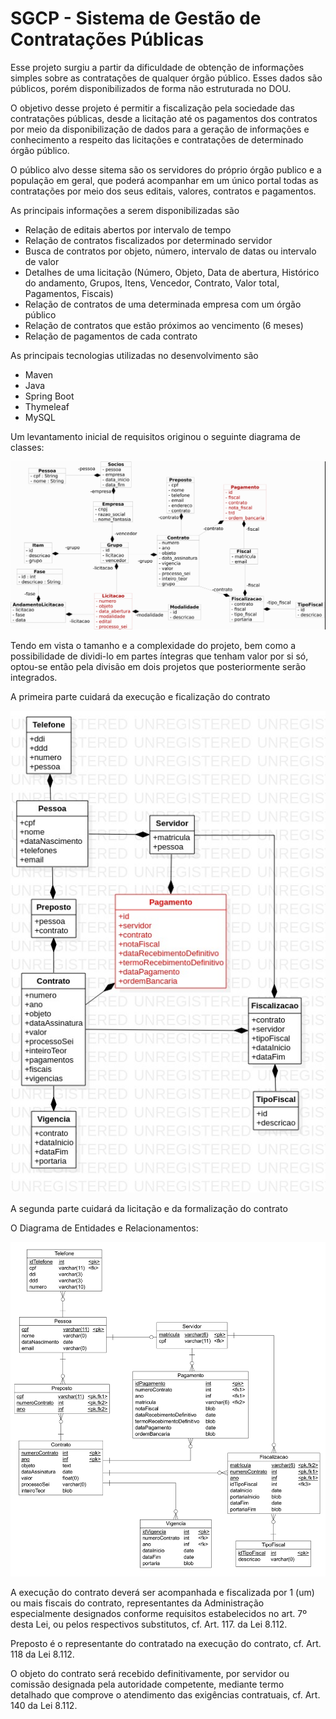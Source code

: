 # SGCP - Sistema de Gestão de Contratações Públicas

Esse projeto surgiu a partir da dificuldade de obtenção de informações simples sobre as contratações de qualquer órgão público. Esses dados são públicos, porém disponibilizados de forma não estruturada no DOU.

O objetivo desse projeto é permitir a fiscalização pela sociedade das contratações públicas, desde a licitação até os pagamentos dos contratos por meio da disponibilização de dados para a geração de informações e conhecimento a respeito das licitações e contratações de determinado órgão público.

O público alvo desse sitema são os servidores do próprio órgão publico e a população em geral, que poderá acompanhar em um único portal todas as contratações por meio dos seus editais, valores, contratos e pagamentos.

As principais informações a serem disponibilizadas são

* Relação de editais abertos por intervalo de tempo
* Relação de contratos fiscalizados por determinado servidor
* Busca de contratos por objeto, número, intervalo de datas ou intervalo de valor
* Detalhes de uma licitação (Número, Objeto, Data de abertura, Histórico do andamento, Grupos, Itens, Vencedor, Contrato, Valor total, Pagamentos, Fiscais)
* Relação de contratos de uma determinada empresa com um órgão público
* Relação de contratos que estão próximos ao vencimento (6 meses)
* Relação de pagamentos de cada contrato

As principais tecnologias utilizadas no desenvolvimento são

- Maven
- Java
- Spring Boot
- Thymeleaf
- MySQL

Um levantamento inicial de requisitos originou o seguinte diagrama de classes:

![Diagrama de Classes](./src/main/resources/static/img/210628-diagrama_classes.png)

Tendo em vista o tamanho e a complexidade do projeto, bem como a possibilidade de dividi-lo em partes íntegras que tenham valor por si só, optou-se então pela divisão em dois projetos que posteriormente serão integrados. 

A primeira parte cuidará da execução e ficalização do contrato

![Diagrama de Classes](./src/main/resources/static/img/210628-sgcp-diagrama_classes-fiscalizacao.jpg)

A segunda parte cuidará da licitação e da formalização do contrato

O Diagrama de Entidades e Relacionamentos:

![DER](./src/main/resources/static/img/210628-sgcp-diagrama_entidades_relacionamentos-v2_300dpi.png)

A execução do contrato deverá ser acompanhada e fiscalizada por 1 (um) ou mais fiscais do contrato, representantes da Administração especialmente designados conforme requisitos estabelecidos no art. 7º desta Lei, ou pelos respectivos substitutos, cf. Art. 117. da Lei 8.112.

Preposto é o representante do contratado na execução do contrato, cf. Art. 118 da Lei 8.112.

O objeto do contrato será recebido definitivamente, por servidor ou comissão designada pela autoridade competente, mediante termo detalhado que comprove o atendimento das exigências contratuais, cf. Art. 140 da Lei 8.112.


